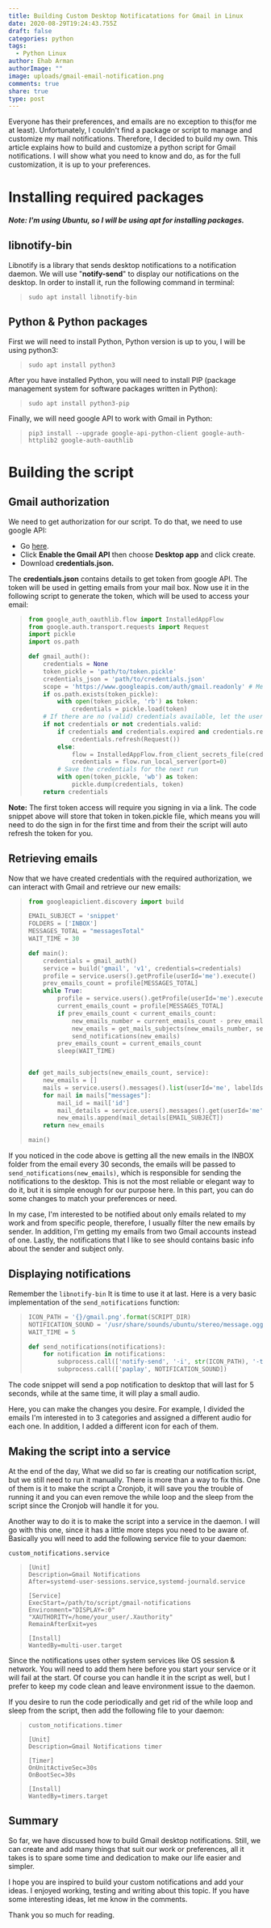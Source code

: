 ```yaml
---
title: Building Custom Desktop Notificatations for Gmail in Linux
date: 2020-08-29T19:24:43.755Z
draft: false
categories: python
tags:
  - Python Linux
author: Ehab Arman
authorImage: ""
image: uploads/gmail-email-notification.png
comments: true
share: true
type: post
---
```

Everyone has their preferences, and emails are no exception to this(for me at least). Unfortunately, I couldn't find a package or script to manage and customize my mail notifications. Therefore, I decided to build my own. This article explains how to build and customize a python script for Gmail notifications. I will show what you need to know and do, as for the full customization, it is up to your preferences.

# Installing required packages

##### Note: I'm using Ubuntu, so I will be using apt for installing packages.

## libnotify-bin

Libnotify is a library that sends desktop notifications to a notification daemon. We will use "**notify-send**" to display our notifications on the desktop. In order to install it, run the following command in terminal:

> `sudo apt install libnotify-bin`

## Python & Python packages

First we will need to install Python, Python version is up to you, I will be using python3:

> `sudo apt install python3`

After you have installed Python, you will need to install PIP (package management system for software packages written in Python):

> `sudo apt install python3-pip`

Finally, we will need google API to work with Gmail in Python:

> `pip3 install --upgrade google-api-python-client google-auth-httplib2 google-auth-oauthlib`

# Building the script

## Gmail authorization

We need to get authorization for our script. To do that, we need to use google API:

* Go [here](https://developers.google.com/gmail/api/quickstart/python).
* Click **Enable the Gmail API** then choose **Desktop app** and click create.
* Download **credentials.json.**

The **credentials.json** contains details to get token from google API. The token will be used in getting emails from your mail box. Now use it in the following script to generate the token, which will be used to access your email:

> ```python
> from google_auth_oauthlib.flow import InstalledAppFlow
> from google.auth.transport.requests import Request
> import pickle
> import os.path
>
> def gmail_auth():
>     credentials = None
>     token_pickle = 'path/to/token.pickle'
>     credentials_json = 'path/to/credentials.json'
>     scope = 'https://www.googleapis.com/auth/gmail.readonly' # Means that your authorization is only for reading the mail
>     if os.path.exists(token_pickle):
>         with open(token_pickle, 'rb') as token:
>             credentials = pickle.load(token)
>     # If there are no (valid) credentials available, let the user log in.
>     if not credentials or not credentials.valid:
>         if credentials and credentials.expired and credentials.refresh_token:
>             credentials.refresh(Request())
>         else:
>             flow = InstalledAppFlow.from_client_secrets_file(credentials_json, scope)
>             credentials = flow.run_local_server(port=0)
>         # Save the credentials for the next run
>         with open(token_pickle, 'wb') as token:
>             pickle.dump(credentials, token)
>     return credentials
> ```

**Note:** The first token access will require you signing in via a link. The code snippet above will store that token in token.pickle file, which means you will need to do the sign in for the first time and from their the script will auto refresh the token for you.

## Retrieving emails

Now that we have created credentials with the required authorization, we can interact with Gmail and retrieve our new emails:

>
>
> ```python
> from googleapiclient.discovery import build
>
> EMAIL_SUBJECT = 'snippet'
> FOLDERS = ['INBOX']
> MESSAGES_TOTAL = "messagesTotal"
> WAIT_TIME = 30
>
> def main():
>     credentials = gmail_auth()
>     service = build('gmail', 'v1', credentials=credentials)
>     profile = service.users().getProfile(userId='me').execute()
>     prev_emails_count = profile[MESSAGES_TOTAL]
>     while True:
>         profile = service.users().getProfile(userId='me').execute()
>         current_emails_count = profile[MESSAGES_TOTAL]
>         if prev_emails_count < current_emails_count:
>             new_emails_number = current_emails_count - prev_emails_count
>             new_emails = get_mails_subjects(new_emails_number, service)
>             send_notifications(new_emails)
>         prev_emails_count = current_emails_count
>         sleep(WAIT_TIME)
>
>
> def get_mails_subjects(new_emails_count, service):
>     new_emails = []
>     mails = service.users().messages().list(userId='me', labelIds=FOLDERS, maxResults=new_emails_count).execute()
>     for mail in mails["messages"]:
>         mail_id = mail['id']
>         mail_details = service.users().messages().get(userId='me', id=mail_id).execute()
>         new_emails.append(mail_details[EMAIL_SUBJECT])
>     return new_emails
>
> main()
> ```

If you noticed in the code above is getting all the new emails in the INBOX folder from the email every 30 seconds, the emails will be passed to `send_notifications(new_emails)`, which is responsible for sending the notifications to the desktop. This is not the most reliable or elegant way to do it, but it is simple enough for our purpose here. In this part, you can do some changes to match your preferences or need.

In my case, I'm interested to be notified about only emails related to my work and from specific people, therefore, I usually filter the new emails by sender. In addition, I'm getting my emails from two Gmail accounts instead of one. Lastly, the notifications that I like to see should contains basic info about the sender and subject only.

## Displaying notifications

Remember the `libnotify-bin` It is time to use it at last. Here is a very basic implementation of the `send_notifications` function:

>
>
> ```python
> ICON_PATH = '{}/gmail.png'.format(SCRIPT_DIR)
> NOTIFICATION_SOUND = '/usr/share/sounds/ubuntu/stereo/message.ogg'
> WAIT_TIME = 5
>
> def send_notifications(notifications):
>     for notification in notifications:
>         subprocess.call(['notify-send', '-i', str(ICON_PATH), '-t', str(WAIT_TIME * 1000), *[notification]])
>         subprocess.call(['paplay', NOTIFICATION_SOUND])
> ```
>
>

The code snippet will send a pop notification to desktop that will last for 5 seconds, while at the same time, it will play a small audio.

Here, you can make the changes you desire. For example, I divided the emails I'm interested in to 3 categories and assigned a different audio for each one. In addition, I added a different icon for each of them.

## Making the script into a service

At the end of the day, What we did so far is creating our notification script, but we still need to run it manually. There is more than a way to fix this. One of them is it to make the script a Cronjob, it will save you the trouble of running it and you can even remove the while loop and the sleep from the script since the Cronjob will handle it for you.

Another way to do it is to make the script into a service in the daemon. I will go with this one, since it has a little more steps you need to be aware of. Basically you will need to add the following service file to your daemon:

`custom_notifications.service`

> ```editorconfig
> [Unit]
> Description=Gmail Notifications
> After=systemd-user-sessions.service,systemd-journald.service
>
> [Service]
> ExecStart=/path/to/script/gmail-notifications
> Environment="DISPLAY=:0" "XAUTHORITY=/home/your_user/.Xauthority"
> RemainAfterExit=yes
>
> [Install]
> WantedBy=multi-user.target
> ```

Since the notifications uses other system services like OS session & network. You will need to add them here before you start your service or it will fail at the start. Of course you can handle it in the script as well, but I prefer to keep my code clean and leave environment issue to the daemon.

If you desire to run the code periodically and get rid of the while loop and sleep from the script, then add the following file to your daemon:

> `custom_notifications.timer`
>
> ```editorconfig
> [Unit]
> Description=Gmail Notifications timer
>
> [Timer]
> OnUnitActiveSec=30s
> OnBootSec=30s
>
> [Install]
> WantedBy=timers.target
> ```





## Summary

So far, we have discussed how to build Gmail desktop notifications. Still, we can create and add many things that suit our work or preferences, all it takes is to spare some time and dedication to make our life easier and simpler.

I hope you are inspired to build your custom notifications and add your ideas. I enjoyed working, testing and writing about this topic. If you have some interesting ideas, let me know in the comments.

Thank you so much for reading.